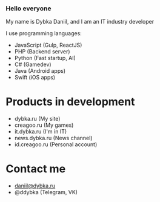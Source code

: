### Hello everyone
My name is Dybka Daniil, and I am an IT industry developer

I use programming languages:
- JavaScript (Gulp, ReactJS)
- PHP (Backend server)
- Python (Fast startup, AI)
- C# (Gamedev)
- Java (Android apps)
- Swift (iOS apps)

# Products in development

- dybka.ru (My site)
- creagoo.ru (My games)
- it.dybka.ru (I'm in IT)
- news.dybka.ru (News channel) 
- id.creagoo.ru (Personal account)

# Contact me

- daniil@dybka.ru
- @ddybka (Telegram, VK)
